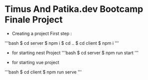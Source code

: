 # Timus And Patika.dev Bootcamp Finale Project

- Creating a project First step :

'''bash
$ cd server
$ npm i
$ cd ..
$ cd client
$ npm i
'''

- for starting nest Project
  '''bash
  $ cd server
  $ npm run start
  '''

- for starting vue project

'''bash
$ cd client
$ npm run serve
'''
